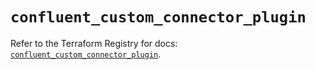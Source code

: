 # `confluent_custom_connector_plugin`

Refer to the Terraform Registry for docs: [`confluent_custom_connector_plugin`](https://registry.terraform.io/providers/confluentinc/confluent/2.9.0/docs/resources/custom_connector_plugin).
